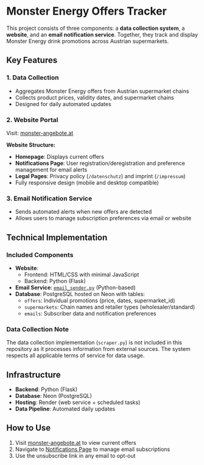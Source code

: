 # Monster Energy Offers Tracker

This project consists of three components: a **data collection system**, a **website**, and an **email notification service**. Together, they track and display Monster Energy drink promotions across Austrian supermarkets.

## Key Features

### 1. Data Collection
- Aggregates Monster Energy offers from Austrian supermarket chains
- Collects product prices, validity dates, and supermarket chains
- Designed for daily automated updates

### 2. Website Portal
Visit: [monster-angebote.at](https://monster-angebote.at/)

**Website Structure:**
- **Homepage**: Displays current offers
- **Notifications Page**: User registration/deregistration and preference management for email alerts
- **Legal Pages**: Privacy policy (`/datenschutz`) and imprint (`/impressum`)
- Fully responsive design (mobile and desktop compatible)

### 3. Email Notification Service
- Sends automated alerts when new offers are detected
- Allows users to manage subscription preferences via email or website

## Technical Implementation

### Included Components
- **Website**: 
  - Frontend: HTML/CSS with minimal JavaScript
  - Backend: Python (Flask)
- **Email Service**: [`email_sender.py`](email_sender.py) (Python-based)
- **Database**: PostgreSQL hosted on Neon with tables:
  - `offers`: Individual promotions (price, dates, supermarket_id)
  - `supermarkets`: Chain names and retailer types (wholesaler/standard)
  - `emails`: Subscriber data and notification preferences

### Data Collection Note
The data collection implementation (`scraper.py`) is not included in this repository as it processes information from external sources. The system respects all applicable terms of service for data usage.

## Infrastructure
- **Backend**: Python (Flask)
- **Database**: Neon (PostgreSQL)
- **Hosting**: Render (web service + scheduled tasks)
- **Data Pipeline**: Automated daily updates

## How to Use
1. Visit [monster-angebote.at](https://monster-angebote.at/) to view current offers
2. Navigate to [Notifications Page](https://monster-angebote.at/benachrichtigungen) to manage email subscriptions
3. Use the unsubscribe link in any email to opt-out
